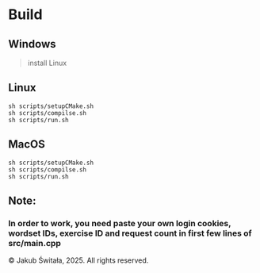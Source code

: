# Build
## Windows
> install Linux

## Linux
```
sh scripts/setupCMake.sh
sh scripts/compilse.sh
sh scripts/run.sh
```
## MacOS
``` 
sh scripts/setupCMake.sh
sh scripts/compilse.sh
sh scripts/run.sh
```

## Note: 
### In order to work, you need paste your own login cookies, wordset IDs, exercise ID and request count in first few lines of src/main.cpp

© Jakub Świtała, 2025. All rights reserved.